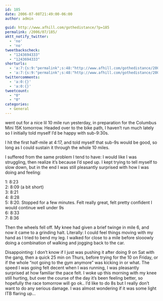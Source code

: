 ```yaml
---
id: 185
date: 2006-07-08T21:49:00-06:00
author: admin
  
guid: http://www.afhill.com/gothedistance/?p=185
permalink: /2006/07/185/
aktt_notify_twitter:
  - 'no'
  - 'no'
tweetbackscheck:
  - "1243694333"
  - "1243694333"
shorturls:
  - 'a:7:{s:9:"permalink";s:48:"http://www.afhill.com/gothedistance/2006/07/185/";s:7:"tinyurl";s:25:"http://tinyurl.com/kqa8os";s:4:"isgd";s:17:"http://is.gd/JURC";s:5:"bitly";s:19:"http://bit.ly/4YT9m";s:5:"snipr";s:22:"http://snipr.com/j2yix";s:5:"snurl";s:22:"http://snurl.com/j2yix";s:7:"snipurl";s:24:"http://snipurl.com/j2yix";}'
  - 'a:7:{s:9:"permalink";s:48:"http://www.afhill.com/gothedistance/2006/07/185/";s:7:"tinyurl";s:25:"http://tinyurl.com/kqa8os";s:4:"isgd";s:17:"http://is.gd/JURC";s:5:"bitly";s:19:"http://bit.ly/4YT9m";s:5:"snipr";s:22:"http://snipr.com/j2yix";s:5:"snurl";s:22:"http://snurl.com/j2yix";s:7:"snipurl";s:24:"http://snipurl.com/j2yix";}'
twittercomments:
  - 'a:0:{}'
  - 'a:0:{}'
tweetcount:
  - "0"
  - "0"
categories:
  - General
---
```

went out for a nice lil 10 mile run yesterday, in preparation for the Columbus Mini 15K tomorrow. Headed over to the bike path, I haven&#8217;t run much lately so I initially told myself I&#8217;d be happy with sub-9:30s. 

I hit the first half-mile at 4:17, and told myself that sub-9s would be good, so long as I could sustain it through the whole 10 miles.

I suffered from the same problem I tend to have: I would like I was struggling, then realize it&#8217;s because I&#8217;d sped up. I kept trying to tell myself to slow down, but in the end I was still pleasantly surprised with how I was doing and feeling:

1: 8:23  
2: 8:09 (a bit short)  
3: 8:21  
4: 8:28  
5: 8:20. Stopped for a few minutes. Felt really great, felt pretty confident I would continue well under 9s  
6: 8:33  
7: 8:36

Then the wheels fell off. My knee had given a brief twinge in mile 6, and now it came to a grinding halt. Literally: I could feel things moving with my hand as I tried to bend my leg. I walked for close to a mile before slooowly doing a combination of walking and jogging back to the car.

Disappointing: I don&#8217;t know if I just was pushing it after doing 9 on Sat with the gang, then a quick 25 min on Thurs, before trying for the 10 on Friday, or if the whole &#8220;not going to the gym anymore&#8221; was kicking in or what. The speed I was going felt decent when I was running, I was pleasantly surprised at how familiar the pace felt. I woke up this morning with my knee still hurting, but over the course of the day it&#8217;s been feeling better, so hopefully the race tomorrow will go ok.. I&#8217;d like to do 8s but I really don&#8217;t want to do any serious damage. I was almost wondering if it was some light ITB flaring up&#8230;
